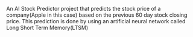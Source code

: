 An AI Stock Predictor project that predicts the stock price of a company(Apple in this case) based on the previous 60 day stock closing price. 
This prediction is done by using an artificial neural network called Long Short Term Memory(LTSM)
